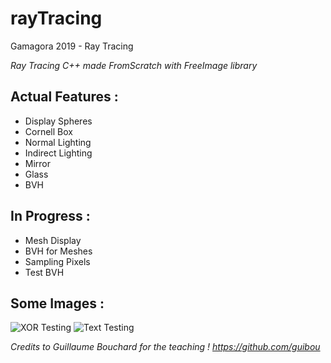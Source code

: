 # rayTracing
Gamagora 2019 - Ray Tracing

*Ray Tracing C++ made FromScratch with FreeImage library*

## Actual Features :
- Display Spheres
- Cornell Box
- Normal Lighting
- Indirect Lighting
- Mirror
- Glass
- BVH

## In Progress :
- Mesh Display
- BVH for Meshes
- Sampling Pixels
- Test BVH

## Some Images :
![XOR Testing](/SynImg/Img/)
![Text Testing](/SynImg/Img/)
 
*Credits to Guillaume Bouchard for the teaching ! https://github.com/guibou*
